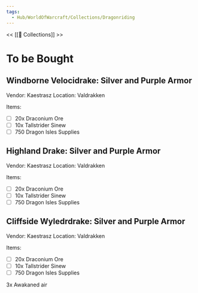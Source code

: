 ```yaml
---
tags:
  - Hub/WorldOfWarcraft/Collections/Dragonriding
---
```

<< [[📁 Collections]] >>

# To be Bought
## Windborne Velocidrake: Silver and Purple Armor
Vendor: Kaestrasz
Location: Valdrakken

Items:
- [ ] 20x Draconium Ore
- [ ] 10x Tallstrider Sinew
- [ ] 750 Dragon Isles Supplies
## Highland Drake: Silver and Purple Armor
Vendor: Kaestrasz
Location: Valdrakken

Items:
- [ ] 20x Draconium Ore
- [ ] 10x Tallstrider Sinew
- [ ] 750 Dragon Isles Supplies
## Cliffside Wyledrdrake: Silver and Purple Armor
Vendor: Kaestrasz
Location: Valdrakken

Items:
- [ ] 20x Draconium Ore
- [ ] 10x Tallstrider Sinew
- [ ] 750 Dragon Isles Supplies

3x Awakaned air